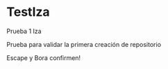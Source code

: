 # TestIza
Prueba 1 Iza

Prueba para validar la primera creación de repositorio

Escape y Bora confirmen!
